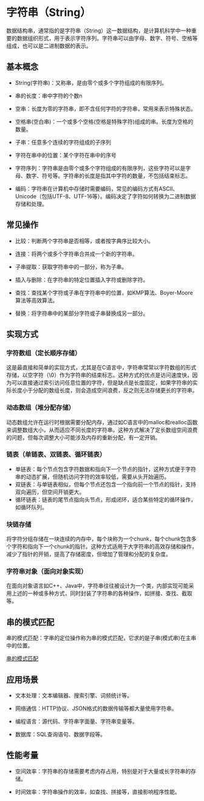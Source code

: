 # 字符串（String）

数据结构串，通常指的是字符串（String）这一数据结构，是计算机科学中一种重要的数据组织形式，用于表示字符序列。字符串可以由字母、数字、符号、空格等组成，也可以是二进制数据的表示。

## 基本概念

* String(字符串)：又称串，是由零个或多个字符组成的有限序列。

* 串的长度：串中字符的个数n

* 空串：长度为零的字符串，即不含任何字符的字符串，常用来表示特殊状态。

* 空格串(空白串)：一个或多个空格(空格是特殊字符)组成的串。长度为空格的数量。

* 子串：任意多个连续的字符组成的子序列

* 字符在串中的位置：某个字符在串中的序号

* 字符序列：字符串是由零个或多个字符组成的有限序列，这些字符可以是字母、数字、符号等。字符串的长度是指其中字符的数量，不包括结束标志。

* 编码：字符串在计算机中存储时需要编码，常见的编码方式有ASCII、Unicode（包括UTF-8、UTF-16等）。编码决定了字符如何转换为二进制数据存储和处理。

## 常见操作

* 比较：判断两个字符串是否相等，或者按字典序比较大小。

* 连接：将两个或多个字符串合并成一个新的字符串。

* 子串提取：获取字符串中的一部分，称为子串。

* 插入与删除：在字符串的特定位置插入字符或删除字符。

* 查找：查找某个字符或子串在字符串中的位置，如KMP算法、Boyer-Moore算法等高效算法。

* 替换：将字符串中的某部分字符或子串替换成另一部分。

## 实现方式

### 字符数组（定长顺序存储）

这是最直接和简单的实现方式，尤其是在C语言中，字符串常常以字符数组的形式存储，以空字符（\0）作为字符串的结束标志。这种方式的优点是访问速度快，因为可以直接通过索引访问任意位置的字符，但是缺点是长度固定，如果字符串的实际长度小于分配的数组长度，则会造成空间浪费，反之则无法存储更长的字符串。

### 动态数组（堆分配存储）

动态数组允许在运行时根据需要分配内存，通过如C语言中的malloc和realloc函数来调整数组大小，从而适应不同长度的字符串。这种方式解决了定长数组空间浪费的问题，但每次调整大小可能涉及内存的重新分配，有一定开销。

### 链表（单链表、双链表、循环链表）

* 单链表：每个节点包含字符数据和指向下一个节点的指针，这种方式便于字符串的动态扩展，但随机访问字符的效率较低，需要从头开始遍历。
* 双链表：与单链表相似，但每个节点还包含一个指向前一个节点的指针，支持双向遍历，但空间开销更大。
* 循环链表：链表的尾节点指向头节点，形成闭环，适合某些特定的循环操作，如循环队列。

### 块链存储

将字符分组存储在一块连续的内存中，每个块称为一个chunk，每个chunk包含多个字符和指向下一个chunk的指针。这种方式适用于大字符串的高效存储和操作，减少了指针的开销，提高了存储密度，但增加了管理和分配的复杂度。

### 字符串对象（面向对象实现）

在面向对象语言如C++、Java中，字符串往往被设计为一个类，内部实现可能采用上述的一种或多种方式，同时封装了字符串的各种操作，如拼接、查找、截取等。

## 串的模式匹配

串的模式匹配：字串的定位操作称为串的模式匹配，它求的是子串(模式串)在主串中的位置。

[串的模式匹配](./串的模式匹配/串的模式匹配.md)

## 应用场景

* 文本处理：文本编辑器、搜索引擎、词频统计等。

* 网络通信：HTTP协议、JSON格式的数据传输等都大量使用字符串。

* 编程语言：源代码、字符串字面量、字符串变量等。

* 数据库：SQL查询语句、数据字段等。

## 性能考量

* 空间效率：字符串的存储需要考虑内存占用，特别是对于大量或长字符串的存储。

* 时间效率：字符串操作的效率，如查找、拼接等，直接影响程序性能。
